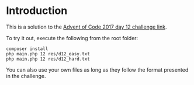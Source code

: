 # Introduction

This is a solution to the [Advent of Code 2017 day 12 challenge link](http://adventofcode.com/2017/day/12).

To try it out, execute the following from the root folder:

```shell
composer install
php main.php 12 res/d12_easy.txt
php main.php 12 res/d12_hard.txt
```

You can also use your own files as long as they follow the format presented in the challenge.